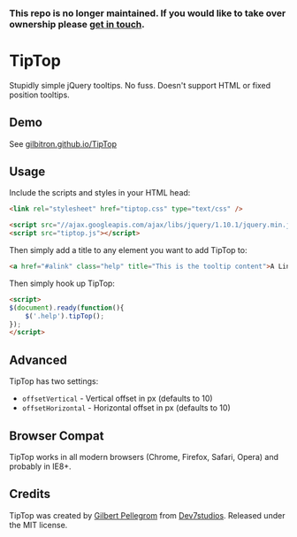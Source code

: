 ### This repo is no longer maintained. If you would like to take over ownership please [get in touch](mailto:&#103;&#105;&#108;&#098;&#101;&#114;&#116;&#064;&#112;&#101;&#108;&#108;&#101;&#103;&#114;&#111;&#109;&#046;&#109;&#101;).

TipTop
======

Stupidly simple jQuery tooltips. No fuss. Doesn't support HTML or fixed position tooltips.

Demo
----

See [gilbitron.github.io/TipTop](http://gilbitron.github.io/TipTop)

Usage
-----

Include the scripts and styles in your HTML head:

```html
<link rel="stylesheet" href="tiptop.css" type="text/css" />

<script src="//ajax.googleapis.com/ajax/libs/jquery/1.10.1/jquery.min.js"></script>
<script src="tiptop.js"></script>
```

Then simply add a title to any element you want to add TipTop to:

```html
<a href="#alink" class="help" title="This is the tooltip content">A Link</a>
```

Then simply hook up TipTop:

```html
<script>
$(document).ready(function(){
	$('.help').tipTop();
});
</script>
```

Advanced
--------

TipTop has two settings:

* `offsetVertical` - Vertical offset in px (defaults to 10)
* `offsetHorizontal` - Horizontal offset in px (defaults to 10)

Browser Compat
--------------

TipTop works in all modern browsers (Chrome, Firefox, Safari, Opera) and probably in IE8+.

Credits
-------

TipTop was created by [Gilbert Pellegrom](http://gilbert.pellegrom.me) from [Dev7studios](http://dev7studios.com). Released under the MIT license.
